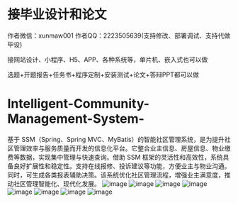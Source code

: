 # 接毕业设计和论文
作者微信：xunmaw001  作者QQ：2223505639(支持修改、部署调试、支持代做毕设)

接网站设计、小程序、H5、APP、各种系统等，单片机、嵌入式也可以做

选题+开题报告+任务书+程序定制+安装测试+论文+答辩PPT都可以做
# Intelligent-Community-Management-System-
基于 SSM（Spring、Spring MVC、MyBatis）的智能社区管理系统，是为提升社区管理效率与服务质量而开发的信息化平台。它整合业主信息、房屋信息、物业缴费等数据，实现集中管理与快速查询。借助 SSM 框架的灵活性和高效性，系统具备良好扩展性和稳定性。支持在线报修、投诉建议等功能，方便业主与物业沟通。同时，可生成各类报表辅助决策。该系统优化社区管理流程，增强业主满意度，推动社区管理智能化、现代化发展。 
![image](https://github.com/user-attachments/assets/1d7145ee-c53e-4d25-9811-6efeec2f2c1b)
![image](https://github.com/user-attachments/assets/52440f0e-2baa-47d5-9ed1-67a02a39f697)
![image](https://github.com/user-attachments/assets/adef3244-f0da-4787-9914-42f7ebbfdda6)
![image](https://github.com/user-attachments/assets/fcc7b241-03bd-4948-a146-914073119be3)
![image](https://github.com/user-attachments/assets/480e52f5-dee8-43f4-b113-d3d8eeaf1a36)
![image](https://github.com/user-attachments/assets/0600838c-7365-4d03-95e6-b9920369cb7d)
![image](https://github.com/user-attachments/assets/c3b5e0ad-6a83-43a2-8aa4-1583d8352e20)
![image](https://github.com/user-attachments/assets/0b92d101-3380-4a4b-9b31-a8d4ca705dcf)
